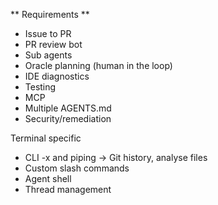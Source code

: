 ** Requirements ** 

- Issue to PR
- PR review bot
- Sub agents
- Oracle planning (human in the loop)
- IDE diagnostics
- Testing
- MCP
- Multiple AGENTS.md
- Security/remediation

Terminal specific

- CLI -x and piping -> Git history, analyse files
- Custom slash commands
- Agent shell
- Thread management
